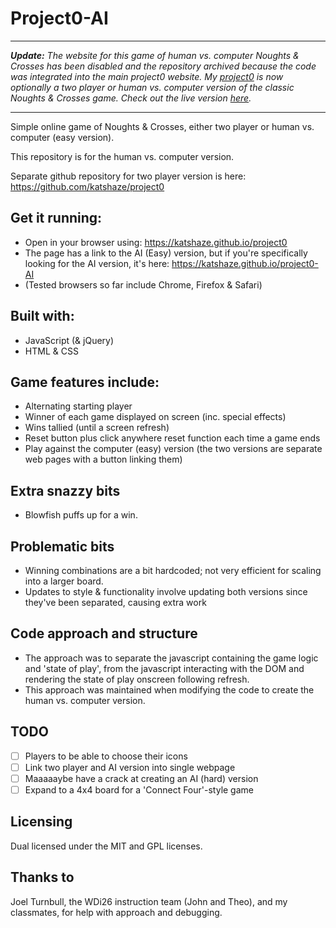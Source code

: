 # Project0-AI

___

_**Update:** The website for this game of human vs. computer  Noughts & Crosses has been disabled and the repository archived because the code was integrated into the main project0 website. My [project0](https://github.com/katshaze/project0) is now optionally a two player or human vs. computer version of the classic Noughts & Crosses game. Check out the live version [here](https://katshaze.github.io/project0)._

___

Simple online game of Noughts & Crosses, either two player or human vs. computer (easy version).

This repository is for the human vs. computer version.

Separate github repository for two player version is here: https://github.com/katshaze/project0

## Get it running:
* Open in your browser using: https://katshaze.github.io/project0
* The page has a link to the AI (Easy) version, but if you're specifically looking for the AI version, it's here: https://katshaze.github.io/project0-AI
* (Tested browsers so far include Chrome, Firefox & Safari)

## Built with:
* JavaScript (& jQuery)
* HTML & CSS

## Game features include:
* Alternating starting player
* Winner of each game displayed on screen (inc. special effects)
* Wins tallied (until a screen refresh)
* Reset button plus click anywhere reset function each time a game ends
* Play against the computer (easy) version (the two versions are separate web pages with a button linking them)

## Extra snazzy bits
* Blowfish puffs up for a win.

## Problematic bits
* Winning combinations are a bit hardcoded; not very efficient for scaling into a larger board.
* Updates to style & functionality involve updating both versions since they've been separated, causing extra work

## Code approach and structure
* The approach was to separate the javascript containing the game logic and 'state of play', from the javascript interacting with the DOM and rendering the state of play onscreen following refresh.
* This approach was maintained when modifying the code to create the human vs. computer version.

## TODO
- [ ] Players to be able to choose their icons
- [ ] Link two player and AI version into single webpage
- [ ] Maaaaaybe have a crack at creating an AI (hard) version
- [ ] Expand to a 4x4 board for a 'Connect Four'-style game

## Licensing

Dual licensed under the MIT and GPL licenses.

## Thanks to

Joel Turnbull, the WDi26 instruction team (John and Theo), and my classmates, for help with approach and debugging.
